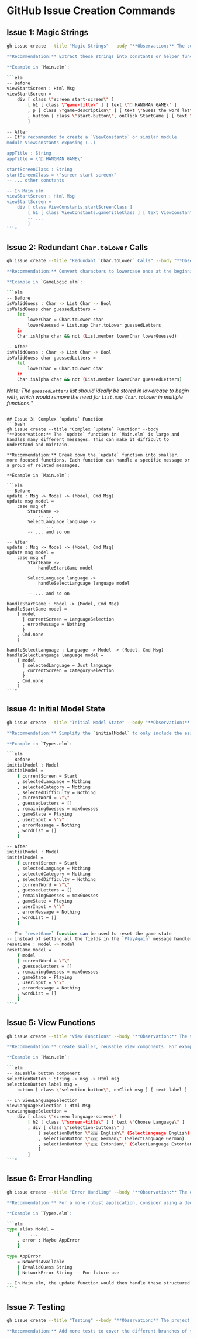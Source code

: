 # GitHub Issue Creation Commands

## Issue 1: Magic Strings
```bash
gh issue create --title "Magic Strings" --body "**Observation:** The code uses several \"magic strings\" for CSS classes and other string literals. This makes the code harder to maintain and increases the risk of typos.

**Recommendation:** Extract these strings into constants or helper functions.

**Example in `Main.elm`:

```elm
-- Before
viewStartScreen : Html Msg
viewStartScreen =
    div [ class \"screen start-screen\" ]
        [ h1 [ class \"game-title\" ] [ text \"🎯 HANGMAN GAME\" ]
        , p [ class \"game-description\" ] [ text \"Guess the word letter by letter!\" ]
        , button [ class \"start-button\", onClick StartGame ] [ text \"Start Game\" ]
        ]

-- After
-- It's recommended to create a `ViewConstants` or similar module.
module ViewConstants exposing (..)

appTitle : String
appTitle = \"🎯 HANGMAN GAME\"

startScreenClass : String
startScreenClass = \"screen start-screen\"
-- ... other constants

-- In Main.elm
viewStartScreen : Html Msg
viewStartScreen =
    div [ class ViewConstants.startScreenClass ]
        [ h1 [ class ViewConstants.gameTitleClass ] [ text ViewConstants.appTitle ]
        -- ...
        ]
```"
```

## Issue 2: Redundant `Char.toLower` Calls
```bash
gh issue create --title "Redundant `Char.toLower` Calls" --body "**Observation:** In `GameLogic.elm`, `Char.toLower` is called repeatedly on the same values within functions.

**Recommendation:** Convert characters to lowercase once at the beginning of the function and reuse the result. This will slightly improve performance and readability.

**Example in `GameLogic.elm`:

```elm
-- Before
isValidGuess : Char -> List Char -> Bool
isValidGuess char guessedLetters =
    let
        lowerChar = Char.toLower char
        lowerGuessed = List.map Char.toLower guessedLetters
    in
    Char.isAlpha char && not (List.member lowerChar lowerGuessed)

-- After
isValidGuess : Char -> List Char -> Bool
isValidGuess char guessedLetters =
    let
        lowerChar = Char.toLower char
    in
    Char.isAlpha char && not (List.member lowerChar guessedLetters)
```
*Note: The `guessedLetters` list should ideally be stored in lowercase to begin with, which would remove the need for `List.map Char.toLower` in multiple functions.*"
```

## Issue 3: Complex `update` Function
```bash
gh issue create --title "Complex `update` Function" --body "**Observation:** The `update` function in `Main.elm` is large and handles many different messages. This can make it difficult to understand and maintain.

**Recommendation:** Break down the `update` function into smaller, more focused functions. Each function can handle a specific message or a group of related messages.

**Example in `Main.elm`:

```elm
-- Before
update : Msg -> Model -> (Model, Cmd Msg)
update msg model =
    case msg of
        StartGame ->
            -- ...
        SelectLanguage language ->
            -- ...
        -- ... and so on

-- After
update : Msg -> Model -> (Model, Cmd Msg)
update msg model =
    case msg of
        StartGame ->
            handleStartGame model
        
        SelectLanguage language ->
            handleSelectLanguage language model
        
        -- ... and so on

handleStartGame : Model -> (Model, Cmd Msg)
handleStartGame model =
    { model 
      | currentScreen = LanguageSelection
      , errorMessage = Nothing
      }
    , Cmd.none
    )

handleSelectLanguage : Language -> Model -> (Model, Cmd Msg)
handleSelectLanguage language model =
    { model 
      | selectedLanguage = Just language
      , currentScreen = CategorySelection
      }
    , Cmd.none
    )
```"
```

## Issue 4: Initial Model State
```bash
gh issue create --title "Initial Model State" --body "**Observation:** The `initialModel` in `Types.elm` could be simplified. Some of the initial values are redundant or could be derived from other state.

**Recommendation:** Simplify the `initialModel` to only include the essential initial state.

**Example in `Types.elm`:

```elm
-- Before
initialModel : Model
initialModel =
    { currentScreen = Start
    , selectedLanguage = Nothing
    , selectedCategory = Nothing
    , selectedDifficulty = Nothing
    , currentWord = \"\"
    , guessedLetters = []
    , remainingGuesses = maxGuesses
    , gameState = Playing
    , userInput = \"\"
    , errorMessage = Nothing
    , wordList = []
    }

-- After
initialModel : Model
initialModel =
    { currentScreen = Start
    , selectedLanguage = Nothing
    , selectedCategory = Nothing
    , selectedDifficulty = Nothing
    , currentWord = \"\"
    , guessedLetters = []
    , remainingGuesses = maxGuesses
    , gameState = Playing
    , userInput = \"\"
    , errorMessage = Nothing
    , wordList = []
    }

-- The `resetGame` function can be used to reset the game state
-- instead of setting all the fields in the `PlayAgain` message handler.
resetGame : Model -> Model
resetGame model =
    { model
    | currentWord = \"\"
    , guessedLetters = []
    , remainingGuesses = maxGuesses
    , gameState = Playing
    , userInput = \"\"
    , errorMessage = Nothing
    , wordList = []
    }
```"
```

## Issue 5: View Functions
```bash
gh issue create --title "View Functions" --body "**Observation:** The view functions in `Main.elm` are well-organized, but some of the view logic could be further simplified and made more reusable.

**Recommendation:** Create smaller, reusable view components. For example, the buttons in the selection screens are very similar and could be extracted into a reusable function.

**Example in `Main.elm`:

```elm
-- Reusable button component
selectionButton : String -> msg -> Html msg
selectionButton label msg =
    button [ class \"selection-button\", onClick msg ] [ text label ]

-- In viewLanguageSelection
viewLanguageSelection : Html Msg
viewLanguageSelection =
    div [ class \"screen language-screen\" ]
        [ h2 [ class \"screen-title\" ] [ text \"Choose Language\" ]
        , div [ class \"selection-buttons\" ]
            [ selectionButton \"🇬🇧 English\" (SelectLanguage English)
            , selectionButton \"🇩🇪 German\" (SelectLanguage German)
            , selectionButton \"🇪🇪 Estonian\" (SelectLanguage Estonian)
            ]
        ]
```"
```

## Issue 6: Error Handling
```bash
gh issue create --title "Error Handling" --body "**Observation:** The error handling is basic and relies on a `Maybe String` for error messages.

**Recommendation:** For a more robust application, consider using a dedicated error type. This allows for more structured error handling and can make the code easier to debug.

**Example in `Types.elm`:

```elm
type alias Model =
    { -- ...
    , error : Maybe AppError
    }

type AppError
    = NoWordsAvailable
    | InvalidGuess String
    | NetworkError String -- For future use

-- In Main.elm, the update function would then handle these structured errors.
```"
```

## Issue 7: Testing
```bash
gh issue create --title "Testing" --body "**Observation:** The project has some tests, which is a great start. However, the test coverage could be improved, especially for the `update` function in `Main.elm`.

**Recommendation:** Add more tests to cover the different branches of the `update` function. This will help to ensure that the application behaves as expected and will make it easier to refactor the code with confidence. Consider using a tool like `elm-test` to run the tests."
```